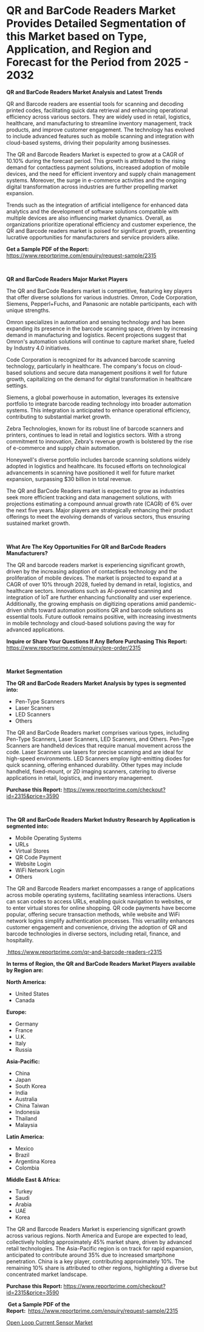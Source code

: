 <p><h1>QR and BarCode Readers Market Provides Detailed Segmentation of this Market based on Type, Application, and Region and Forecast for the Period from 2025 - 2032</h1></p><p><strong>QR and BarCode Readers Market Analysis and Latest Trends</strong></p>
<p><p>QR and Barcode readers are essential tools for scanning and decoding printed codes, facilitating quick data retrieval and enhancing operational efficiency across various sectors. They are widely used in retail, logistics, healthcare, and manufacturing to streamline inventory management, track products, and improve customer engagement. The technology has evolved to include advanced features such as mobile scanning and integration with cloud-based systems, driving their popularity among businesses.</p><p>The QR and Barcode Readers Market is expected to grow at a CAGR of 10.10% during the forecast period. This growth is attributed to the rising demand for contactless payment solutions, increased adoption of mobile devices, and the need for efficient inventory and supply chain management systems. Moreover, the surge in e-commerce activities and the ongoing digital transformation across industries are further propelling market expansion. </p><p>Trends such as the integration of artificial intelligence for enhanced data analytics and the development of software solutions compatible with multiple devices are also influencing market dynamics. Overall, as organizations prioritize operational efficiency and customer experience, the QR and Barcode readers market is poised for significant growth, presenting lucrative opportunities for manufacturers and service providers alike.</p></p>
<p><strong>Get a Sample PDF of the Report:&nbsp;</strong> <a href="https://www.reportprime.com/enquiry/request-sample/2315?utm_campaign=3214&utm_medium=2&utm_source=Github&utm_content=ia&utm_term=18032025&utm_id=qr-and-barcode-readers">https://www.reportprime.com/enquiry/request-sample/2315</a></p>
<p>&nbsp;</p>
<p><strong>QR and BarCode Readers Major Market Players</strong></p>
<p><p>The QR and BarCode Readers market is competitive, featuring key players that offer diverse solutions for various industries. Omron, Code Corporation, Siemens, Pepperl+Fuchs, and Panasonic are notable participants, each with unique strengths.</p><p>Omron specializes in automation and sensing technology and has been expanding its presence in the barcode scanning space, driven by increasing demand in manufacturing and logistics. Recent projections suggest that Omron's automation solutions will continue to capture market share, fueled by Industry 4.0 initiatives.</p><p>Code Corporation is recognized for its advanced barcode scanning technology, particularly in healthcare. The company's focus on cloud-based solutions and secure data management positions it well for future growth, capitalizing on the demand for digital transformation in healthcare settings.</p><p>Siemens, a global powerhouse in automation, leverages its extensive portfolio to integrate barcode reading technology into broader automation systems. This integration is anticipated to enhance operational efficiency, contributing to substantial market growth.</p><p>Zebra Technologies, known for its robust line of barcode scanners and printers, continues to lead in retail and logistics sectors. With a strong commitment to innovation, Zebra's revenue growth is bolstered by the rise of e-commerce and supply chain automation.</p><p>Honeywell's diverse portfolio includes barcode scanning solutions widely adopted in logistics and healthcare. Its focused efforts on technological advancements in scanning have positioned it well for future market expansion, surpassing $30 billion in total revenue.</p><p>The QR and BarCode Readers market is expected to grow as industries seek more efficient tracking and data management solutions, with projections estimating a compound annual growth rate (CAGR) of 6% over the next five years. Major players are strategically enhancing their product offerings to meet the evolving demands of various sectors, thus ensuring sustained market growth.</p></p>
<p>&nbsp;</p>
<p><strong>What Are The Key Opportunities For QR and BarCode Readers Manufacturers?</strong></p>
<p><p>The QR and barcode readers market is experiencing significant growth, driven by the increasing adoption of contactless technology and the proliferation of mobile devices. The market is projected to expand at a CAGR of over 10% through 2028, fueled by demand in retail, logistics, and healthcare sectors. Innovations such as AI-powered scanning and integration of IoT are further enhancing functionality and user experience. Additionally, the growing emphasis on digitizing operations amid pandemic-driven shifts toward automation positions QR and barcode solutions as essential tools. Future outlook remains positive, with increasing investments in mobile technology and cloud-based solutions paving the way for advanced applications.</p></p>
<p><strong>Inquire or Share Your Questions If Any Before Purchasing This Report:</strong> <a href="https://www.reportprime.com/enquiry/pre-order/2315?utm_campaign=3214&utm_medium=2&utm_source=Github&utm_content=ia&utm_term=18032025&utm_id=qr-and-barcode-readers">https://www.reportprime.com/enquiry/pre-order/2315</a></p>
<p>&nbsp;</p>
<p><strong>Market Segmentation</strong></p>
<p><strong>The QR and BarCode Readers Market Analysis by types is segmented into:</strong></p>
<p><ul><li>Pen-Type Scanners</li><li>Laser Scanners</li><li>LED Scanners</li><li>Others</li></ul></p>
<p><p>The QR and BarCode Readers market comprises various types, including Pen-Type Scanners, Laser Scanners, LED Scanners, and Others. Pen-Type Scanners are handheld devices that require manual movement across the code. Laser Scanners use lasers for precise scanning and are ideal for high-speed environments. LED Scanners employ light-emitting diodes for quick scanning, offering enhanced durability. Other types may include handheld, fixed-mount, or 2D imaging scanners, catering to diverse applications in retail, logistics, and inventory management.</p></p>
<p><strong>Purchase this Report:&nbsp;</strong><a href="https://www.reportprime.com/checkout?id=2315&price=3590&utm_campaign=3214&utm_medium=2&utm_source=Github&utm_content=ia&utm_term=18032025&utm_id=qr-and-barcode-readers">https://www.reportprime.com/checkout?id=2315&price=3590</a></p>
<p>&nbsp;</p>
<p><strong>The QR and BarCode Readers Market Industry Research by Application is segmented into:</strong></p>
<p><ul><li>Mobile Operating Systems</li><li>URLs</li><li>Virtual Stores</li><li>QR Code Payment</li><li>Website Login</li><li>WiFi Network Login</li><li>Others</li></ul></p>
<p><p>The QR and Barcode Readers market encompasses a range of applications across mobile operating systems, facilitating seamless interactions. Users can scan codes to access URLs, enabling quick navigation to websites, or to enter virtual stores for online shopping. QR code payments have become popular, offering secure transaction methods, while website and WiFi network logins simplify authentication processes. This versatility enhances customer engagement and convenience, driving the adoption of QR and barcode technologies in diverse sectors, including retail, finance, and hospitality.</p></p>
<p><a href="https://www.reportprime.com/qr-and-barcode-readers-r2315?utm_campaign=3214&utm_medium=2&utm_source=Github&utm_content=ia&utm_term=18032025&utm_id=qr-and-barcode-readers">&nbsp;https://www.reportprime.com/qr-and-barcode-readers-r2315</a></p>
<p><strong>In terms of Region, the QR and BarCode Readers Market Players available by Region are:</strong></p>
<p>
    <p> <strong> North America: </strong>
        <ul>
            <li>United States</li>
            <li>Canada</li>
        </ul>
        </p> 
    <p> <strong> Europe: </strong>
        <ul>
            <li>Germany</li>
            <li>France</li>
            <li>U.K.</li>
            <li>Italy</li>
            <li>Russia</li>
        </ul>
        </p> 
    <p> <strong> Asia-Pacific: </strong>
        <ul>
            <li>China</li>
            <li>Japan</li>
            <li>South Korea</li>
            <li>India</li>
            <li>Australia</li>
            <li>China Taiwan</li>
            <li>Indonesia</li>
            <li>Thailand</li>
            <li>Malaysia</li>
        </ul>
        </p> 
    <p> <strong> Latin America: </strong>
        <ul>
            <li>Mexico</li>
            <li>Brazil</li>
            <li>Argentina Korea</li>
            <li>Colombia</li>
        </ul>
        </p> 
    <p> <strong> Middle East & Africa: </strong>
        <ul>
            <li>Turkey</li>
            <li>Saudi</li>
            <li>Arabia</li>
            <li>UAE</li>
            <li>Korea</li>
        </ul>
    </p>
    </p>
<p><p>The QR and Barcode Readers Market is experiencing significant growth across various regions. North America and Europe are expected to lead, collectively holding approximately 45% market share, driven by advanced retail technologies. The Asia-Pacific region is on track for rapid expansion, anticipated to contribute around 35% due to increased smartphone penetration. China is a key player, contributing approximately 10%. The remaining 10% share is attributed to other regions, highlighting a diverse but concentrated market landscape.</p></p>
<p><strong>Purchase this Report: </strong><a href="https://www.reportprime.com/checkout?id=2315&price=3590&utm_campaign=3214&utm_medium=2&utm_source=Github&utm_content=ia&utm_term=18032025&utm_id=qr-and-barcode-readers">https://www.reportprime.com/checkout?id=2315&price=3590</a></p>
<p>&nbsp;<strong>Get a Sample PDF of the Report:&nbsp;&nbsp;</strong><a href="https://www.reportprime.com/enquiry/request-sample/2315?utm_campaign=3214&utm_medium=2&utm_source=Github&utm_content=ia&utm_term=18032025&utm_id=qr-and-barcode-readers">https://www.reportprime.com/enquiry/request-sample/2315</a></p>
<p><strong></strong></p>
<p><p><a href="https://github.com/abuegalawixo/Market-Research-Report-List-1/blob/main/open-loop-current-sensor-market.md?utm_campaign=3214&utm_medium=2&utm_source=Github&utm_content=ia&utm_term=18032025&utm_id=qr-and-barcode-readers">Open Loop Current Sensor Market</a></p></p>